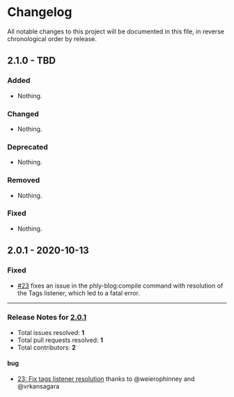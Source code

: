 # Changelog

All notable changes to this project will be documented in this file, in reverse chronological order by release.

## 2.1.0 - TBD

### Added

- Nothing.

### Changed

- Nothing.

### Deprecated

- Nothing.

### Removed

- Nothing.

### Fixed

- Nothing.

## 2.0.1 - 2020-10-13

### Fixed

- [#23](https://github.com/phly/PhlyBlog/pull/23) fixes an issue in the phly-blog:compile command with resolution of the Tags listener, which led to a fatal error.

-----

### Release Notes for [2.0.1](https://github.com/phly/PhlyBlog/milestone/2)

- Total issues resolved: **1**
- Total pull requests resolved: **1**
- Total contributors: **2**

#### bug

 - [23: Fix tags listener resolution](https://github.com/phly/PhlyBlog/pull/23) thanks to @weierophinney and @vrkansagara
